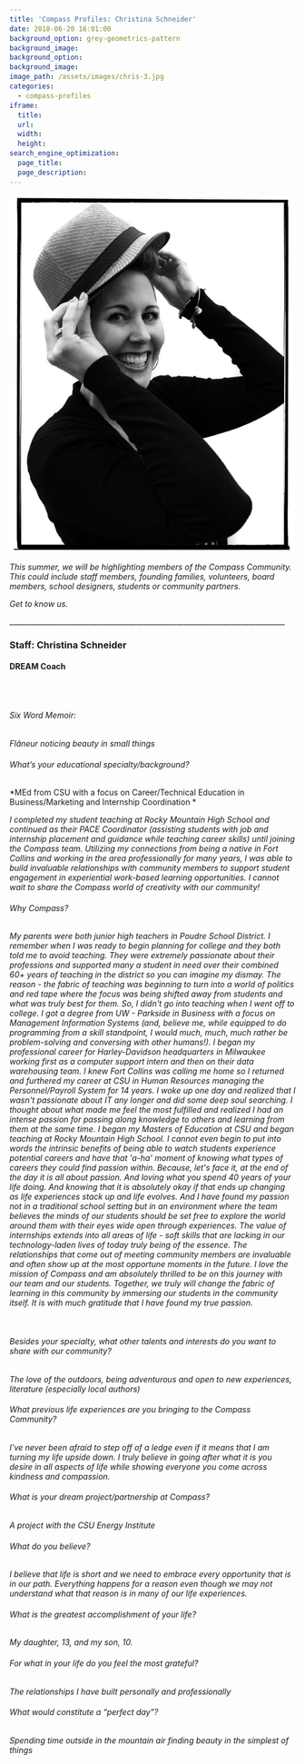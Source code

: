 ```yaml
---
title: 'Compass Profiles: Christina Schneider'
date: 2018-06-20 16:01:00
background_option: grey-geometrics-pattern
background_image:
background_option: 
background_image: 
image_path: /assets/images/chris-3.jpg
categories:
  - compass-profiles
iframe: 
  title: 
  url:  
  width: 
  height:
search_engine_optimization:
  page_title:
  page_description:
---
```


![](/assets/images/chris-3.jpg)

*This summer, we will be highlighting members of the Compass Community.  This could include staff members, founding families, volunteers, board members, school designers, students or community partners.*

*Get to know us.*

\_\_\_\_\_\_\_\_\_\_\_\_\_\_\_\_\_\_\_\_\_\_\_\_\_\_\_\_\_\_\_\_\_\_\_\_\_\_\_\_\_\_\_\_\_\_\_\_\_\_\_\_\_\_\_\_\_\_\_\_\_\_\_\_\_\_\_\_\_\_\_\_\_\_\_\_

### Staff: Christina Schneider

#### DREAM Coach

######  

###### Six Word Memoir: 

*Flâneur noticing beauty in small things*

###### What’s your educational specialty/background?

\*MEd from CSU with a focus on Career/Technical Education in Business/Marketing and Internship Coordination \*

*I completed my student teaching at Rocky Mountain High School and continued as their PACE Coordinator (assisting students with job and internship placement and guidance while teaching career skills) until joining the Compass team. Utilizing my connections from being a native in Fort Collins and working in the area professionally for many years, I was able to build invaluable relationships with community members to support student engagement in experiential work-based learning opportunities. I cannot wait to share the Compass world of creativity with our community!*

###### Why Compass?

*My parents were both junior high teachers in Poudre School District. I remember when I was ready to begin planning for college and they both told me to avoid teaching. They were extremely passionate about their professions and supported many a student in need over their combined 60+ years of teaching in the district so you can imagine my dismay. The reason - the fabric of teaching was beginning to turn into a world of politics and red tape where the focus w​​​​​​​as being shifted away from students and what was truly best for them. So, I didn't go into teaching when I went off to college. I got a degree from UW - Parkside in Business with a focus on Management Information Systems (and, believe me, while equipped to do programming from a skill standpoint, I would much, much, much rather be problem-solving and conversing with other humans!). I began my professional career for Harley-Davidson headquarters in Milwaukee working first as a computer support intern and then on their data warehousing team. I knew Fort Collins was calling me home so I returned and furthered my career at CSU in Human Resources managing the Personnel/Payroll System for 14 years. I woke up one day and realized that I wasn't passionate about IT any longer and did some deep soul searching. I thought about what made me feel the most fulfilled and realized I had an intense passion for passing along knowledge to others and learning from them at the same time. I began my Masters of Education at CSU and began teaching at Rocky Mountain High School. I cannot even begin to put into words the intrinsic benefits of being able to watch students experience potential careers and have that 'a-ha' moment of knowing what types of careers they could find passion within. Because, let's face it, at the end of the day it is all about passion. And loving what you spend 40 years of your life doing. And knowing that it is absolutely okay if that ends up changing as life experiences stack up and life evolves. And I have found my passion not in a traditional school setting but in an environment where the team believes the minds of our students should be set free to explore the world around them with their eyes wide open through experiences. The value of internships extends into all areas of life - soft skills that are lacking in our technology-laden lives of today truly being of the essence. The relationships that come out of meeting community members are invaluable and often show up at the most opportune moments in the future. I love the mission of Compass and am absolutely thrilled to be on this journey with our team and our students. Together, we truly will change the fabric of learning in this community by immersing our students in the community itself. It is with much gratitude that I have found my true passion.*

 

###### Besides your specialty, what other talents and interests do you want to share with our community?

*The love of the outdoors, being adventurous and open to new experiences, literature (especially local authors)*

###### What previous life experiences are you bringing to the Compass Community?

*I've never been afraid to step off of a ledge even if it means that I am turning my life upside down. I truly believe in going after what it is you desire in all aspects of life while showing everyone you come across kindness and compassion.*

###### What is your dream project/partnership at Compass?

*A project with the CSU Energy Institute*

###### What do you believe?

*I believe that life is short and we need to embrace every opportunity that is in our path. Everything happens for a reason even though we may not understand what that reason is in many of our life experiences.*

###### What is the greatest accomplishment of your life?

*My daughter, 13, and my son, 10.*

###### For what in your life do you feel the most grateful?

*The relationships I have built personally and professionally*

###### What would constitute a “perfect day”?

*Spending time outside in the mountain air finding beauty in the simplest of things*​​​​​​​
